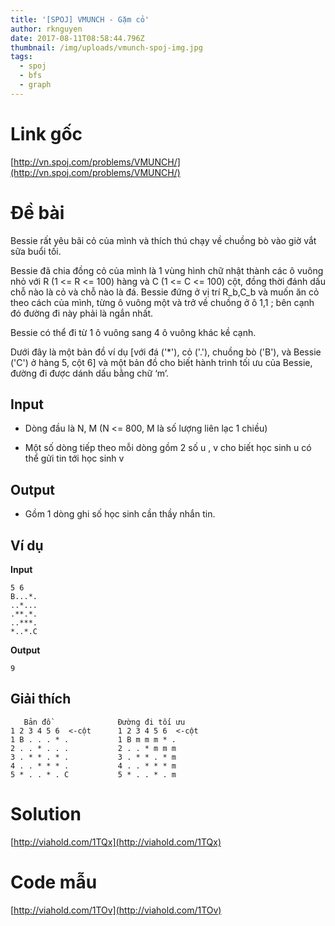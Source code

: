 ```yaml
---
title: '[SPOJ] VMUNCH - Gặm cỏ'
author: rknguyen
date: 2017-08-11T08:58:44.796Z
thumbnail: /img/uploads/vmunch-spoj-img.jpg
tags:
  - spoj
  - bfs
  - graph
---
```

# Link gốc
[http://vn.spoj.com/problems/VMUNCH/](http://vn.spoj.com/problems/VMUNCH/)
# Đề bài
Bessie rất yêu bãi cỏ của mình và thích thú chạy về chuồng bò vào giờ vắt sữa buổi tối.

Bessie đã chia đồng cỏ của mình là 1 vùng hình chữ nhật thành các ô vuông nhỏ với R \(1 &lt;= R &lt;= 100\) hàng và C \(1 &lt;= C &lt;= 100\) cột, đồng thời đánh dấu chỗ nào là cỏ và chỗ nào là đá. Bessie đứng ở vị trí R\_b,C\_b và muốn ăn cỏ theo cách của mình, từng ô vuông một và trở về chuồng ở ô 1,1 ; bên cạnh đó đường đi này phải là ngắn nhất.

Bessie có thể đi từ 1 ô vuông sang 4 ô vuông khác kề cạnh.

Dưới đây là một bản đồ ví dụ \[với đá \('\*'\), cỏ \('.'\), chuồng bò \('B'\), và Bessie \('C'\) ở hàng 5, cột 6\] và một bản đồ cho biết hành trình tối ưu của Bessie, đường đi được dánh dấu bằng chữ ‘m’.

## Input

- Dòng đầu là N, M (N &lt;= 800, M là số lượng liên lạc 1 chiều)

- Một số dòng tiếp theo mỗi dòng gồm 2 số u , v cho biết học sinh u có thể gửi tin tới học sinh v

## Output

- Gồm 1 dòng ghi số học sinh cần thầy nhắn tin.

## Ví dụ
**Input**
```
5 6
B...*.
..*...
.**.*.
..***.
*..*.C
```
**Output**
```
9
```

## Giải thích
```
   Bản đồ               Đường đi tối ưu
1 2 3 4 5 6  <-cột      1 2 3 4 5 6  <-cột
1 B . . . * .           1 B m m m * .
2 . . * . . .           2 . . * m m m
3 . * * . * .           3 . * * . * m
4 . . * * * .           4 . . * * * m
5 * . . * . C           5 * . . * . m

```

# Solution
[http://viahold.com/1TQx](http://viahold.com/1TQx)
# Code mẫu
[http://viahold.com/1TOv](http://viahold.com/1TOv)

